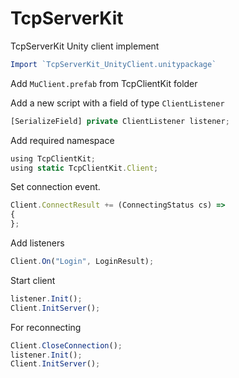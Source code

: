 # TcpServerKit

TcpServerKit Unity client implement

```javascript
Import `TcpServerKit_UnityClient.unitypackage`
```
Add `MuClient.prefab` from TcpClientKit folder


Add a new script with a field of type `ClientListener`

```javascript
[SerializeField] private ClientListener listener;
```
Add required namespace

```javascript
using TcpClientKit;
using static TcpClientKit.Client;
```

Set connection event.
```javascript
Client.ConnectResult += (ConnectingStatus cs) =>
{
};
```

Add listeners
```javascript
Client.On("Login", LoginResult);
```

Start client
```javascript
listener.Init();
Client.InitServer();
```

For reconnecting
```javascript
Client.CloseConnection();
listener.Init();
Client.InitServer();
```
